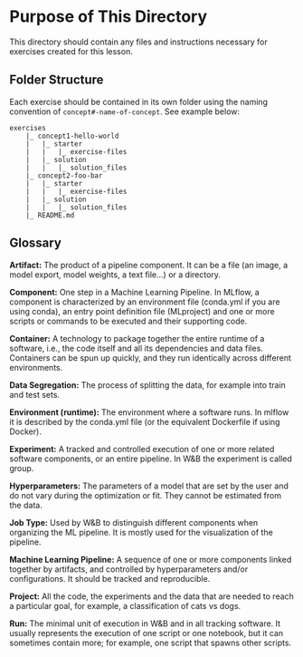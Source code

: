 # Purpose of This Directory

This directory should contain any files and instructions necessary for exercises created for this lesson.

## Folder Structure

Each exercise should be contained in its own folder using the naming convention of `concept#-name-of-concept`. See example below:

```
exercises
    |_ concept1-hello-world
    |   |_ starter
    |   |   |_ exercise-files
    |   |_ solution
    |   |   |_ solution_files
    |_ concept2-foo-bar
    |   |_ starter
    |   |   |_ exercise-files
    |   |_ solution
    |   |   |_ solution_files
    |_ README.md
```

## Glossary
**Artifact:** The product of a pipeline component. It can be a file (an image, a model export, model weights, a text file...) or a directory.

**Component:** One step in a Machine Learning Pipeline. In MLflow, a component is characterized by an environment file (conda.yml if you are using conda), an entry point definition file (MLproject) and one or more scripts or commands to be executed and their supporting code.

**Container:** A technology to package together the entire runtime of a software, i.e., the code itself and all its dependencies and data files. Containers can be spun up quickly, and they run identically across different environments.

**Data Segregation:** The process of splitting the data, for example into train and test sets.

**Environment (runtime):** The environment where a software runs. In mlflow it is described by the conda.yml file (or the equivalent Dockerfile if using Docker).

**Experiment:** A tracked and controlled execution of one or more related software components, or an entire pipeline. In W&B the experiment is called group.

**Hyperparameters:** The parameters of a model that are set by the user and do not vary during the optimization or fit. They cannot be estimated from the data.

**Job Type:** Used by W&B to distinguish different components when organizing the ML pipeline. It is mostly used for the visualization of the pipeline.

**Machine Learning Pipeline:** A sequence of one or more components linked together by artifacts, and controlled by hyperparameters and/or configurations. It should be tracked and reproducible.

**Project:** All the code, the experiments and the data that are needed to reach a particular goal, for example, a classification of cats vs dogs.

**Run:** The minimal unit of execution in W&B and in all tracking software. It usually represents the execution of one script or one notebook, but it can sometimes contain more; for example, one script that spawns other scripts.